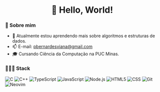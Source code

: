 <h1 align=center> 👋 Hello, World! </h1> 

### 🚀 Sobre mim

- 📒 Atualmente estou aprendendo mais sobre algoritmos e estruturas de dados.
- 📫 E-mail: pbernardesviana@gmail.com
- 🎓 Cursando Ciência da Computação na PUC Minas.

### 🧑🏽‍💻 Stack
![C](https://img.shields.io/badge/-C-000?&logo=C&logoColor=007ACC)
![C++](https://img.shields.io/badge/-C++-000?&logo=cplusplus&logoColor=007ACC)
![TypeScript](https://img.shields.io/badge/-TypeScript-000?&logo=TypeScript&logoColor=007ACC)
![JavaScript](https://img.shields.io/badge/-JavaScript-000?&logo=JavaScript&logoColor=ddc508)
![Node.js](https://img.shields.io/badge/-Node-000?&logo=node.js)
![HTML5](https://img.shields.io/badge/-HTML5-000?&logo=html5&logoColor=E34F26)
![CSS](https://img.shields.io/badge/-CSS-000?&logo=css3&logoColor=1572B6)
![Git](https://img.shields.io/badge/-Git-000?&logo=git&logoColor=F05032)
![Neovim](https://img.shields.io/badge/-Neovim-000?&logo=neovim)
